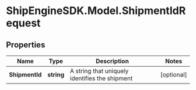 # ShipEngineSDK.Model.ShipmentIdRequest

## Properties

Name | Type | Description | Notes
------------ | ------------- | ------------- | -------------
**ShipmentId** | **string** | A string that uniquely identifies the shipment | [optional] 

